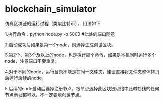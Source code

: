# blockchain_simulator
仿真区块链的运行过程（类似比特币）， 用法如下

1.执行命令：python node.py -p 5000 #此处的端口随意

2.启动成功后如果是第一个node，则选择生成创世区块。

3.第2个、第3个及以上的node，也是执行那个命令，如果是本机同时运行多个node，注意端口不要重复。

4.对于不同的node，运行目录不能是在同一文件夹，建议直接将文件夹整体拷贝后运行后续的node。

5.后续的node启动后选择注册节点，根节点选择此区块链网络中此时在线的任何节点地址都可以，不一定要填创世节点。
